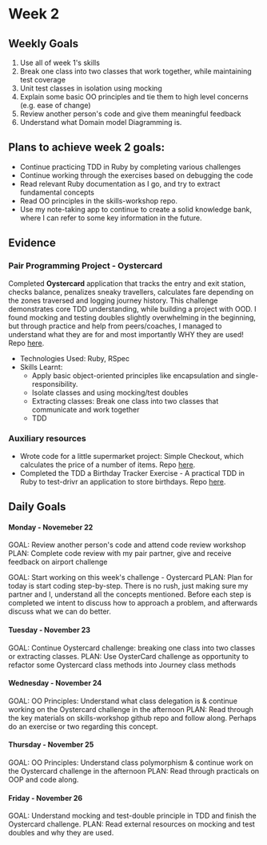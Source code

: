 # Week 2

## Weekly Goals

1. Use all of week 1's skills
2. Break one class into two classes that work together, while maintaining test coverage
3. Unit test classes in isolation using mocking
4. Explain some basic OO principles and tie them to high level concerns (e.g. ease of change)
5. Review another person's code and give them meaningful feedback
6. Understand what Domain model Diagramming is.

## Plans to achieve week 2 goals:

- Continue practicing TDD in Ruby by completing various challenges
- Continue working through the exercises based on debugging the code
- Read relevant Ruby documentation as I go, and try to extract fundamental concepts 
- Read OO principles in the skills-workshop repo. 
- Use my note-taking app to continue to create a solid knowledge bank, where I can refer to some key information in the future. 


## Evidence

### Pair Programming Project - Oystercard

Completed **Oystercard** application that tracks the entry and exit station, checks balance, penalizes sneaky travellers, calculates fare depending on the zones traversed and logging journey history. This challenge demonstrates core TDD understanding, while building a project with OOD. I found mocking and testing doubles slightly overwhelming in the beginning, but through practice and help from peers/coaches, I managed to understand what they are for and most importantly WHY they are used! Repo [here](https://github.com/giorgigutsaevi/oystercard).

- Technologies Used: Ruby, RSpec
- Skills Learnt:
	- Apply basic object-oriented principles like encapsulation and single-responsibility.
	- Isolate classes and using mocking/test doubles
	- Extracting classes: Break one class into two classes that communicate and work together
	- TDD

### Auxiliary resources

- Wrote code for a little supermarket project: Simple Checkout, which calculates the price of a number of items. Repo [here](https://github.com/giorgigutsaevi/simple-checkout). 
- Completed the TDD a Birthday Tracker Exercise - A practical TDD in Ruby to test-drivr an application to store birthdays. Repo [here](https://github.com/giorgigutsaevi/birthdays).
  

## Daily Goals 
#### Monday - Novemeber 22

GOAL: Review another person's code and attend code review workshop
PLAN: Complete code review with my pair partner, give and receive feedback on airport challenge

GOAL: Start working on this week's challenge - Oystercard
PLAN: Plan for today is start coding step-by-step. There is no rush, just making sure my partner and I, understand all the concepts mentioned. Before each step is completed we intent to discuss how to approach a problem, and afterwards discuss what we can do better. 

#### Tuesday - November 23

GOAL: Continue Oystercard challenge: breaking one class into two classes or extracting classes. 
PLAN: Use OysterCard challenge as opportunity to refactor some Oystercard class methods into Journey class methods

#### Wednesday - November 24

GOAL: OO Principles: Understand what class delegation is & continue working on the Oystercard challenge in the afternoon
PLAN: Read through the key materials on skills-workshop github repo and follow along. Perhaps do an exercise or two regarding this concept. 

#### Thursday - November 25

GOAL: OO Principles: Understand class polymorphism & continue work on the Oystercard challenge in the afternoon
PLAN: Read through practicals on OOP and code along. 

#### Friday - November 26

GOAL: Understand mocking and test-double principle in TDD and finish the Oystercard challenge. 
PLAN: Read external resources on mocking and test doubles and why they are used. 